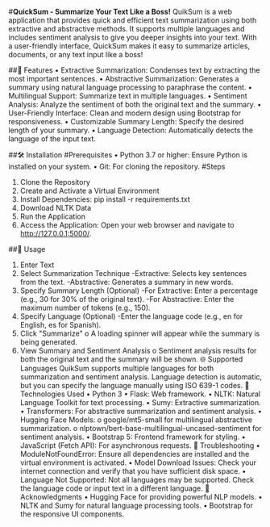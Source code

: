 #**QuickSum - Summarize Your Text Like a Boss!**
QuikSum is a web application that provides quick and efficient text summarization using both extractive and abstractive methods. It supports multiple languages and includes sentiment analysis to give you deeper insights into your text. With a user-friendly interface, QuickSum makes it easy to summarize articles, documents, or any text input like a boss!

##🚀 Features
•	Extractive Summarization: Condenses text by extracting the most important sentences.
•	Abstractive Summarization: Generates a summary using natural language processing to paraphrase the content.
•	Multilingual Support: Summarize text in multiple languages.
•	Sentiment Analysis: Analyze the sentiment of both the original text and the summary.
•	User-Friendly Interface: Clean and modern design using Bootstrap for responsiveness.
•	Customizable Summary Length: Specify the desired length of your summary.
•	Language Detection: Automatically detects the language of the input text.

##🛠️ Installation
#Prerequisites
•	Python 3.7 or higher: Ensure Python is installed on your system.
•	Git: For cloning the repository.
#Steps
1.	Clone the Repository
2.	Create and Activate a Virtual Environment
3.	Install Dependencies: pip install -r requirements.txt
4.	Download NLTK Data
5.	Run the Application
6.	Access the Application: Open your web browser and navigate to http://127.0.0.1:5000/.
   
##📄 Usage
1.	Enter Text
2.	Select Summarization Technique
   -Extractive: Selects key sentences from the text.
   -Abstractive: Generates a summary in new words.
3.  Specify Summary Length (Optional)
   -For Extractive: Enter a percentage (e.g., 30 for 30% of the original text).
   -For Abstractive: Enter the maximum number of tokens (e.g., 150).
4.  Specify Language (Optional)
   -Enter the language code (e.g., en for English, es for Spanish).
6.	Click "Summarize"
o	A loading spinner will appear while the summary is being generated.
7.	View Summary and Sentiment Analysis
o	Sentiment analysis results for both the original text and the summary will be shown.
🌐 Supported Languages
QuikSum supports multiple languages for both summarization and sentiment analysis. Language detection is automatic, but you can specify the language manually using ISO 639-1 codes.
🤖 Technologies Used
•	Python 3
•	Flask: Web framework.
•	NLTK: Natural Language Toolkit for text processing.
•	Sumy: Extractive summarization.
•	Transformers: For abstractive summarization and sentiment analysis.
•	Hugging Face Models:
o	google/mt5-small for multilingual abstractive summarization.
o	nlptown/bert-base-multilingual-uncased-sentiment for sentiment analysis.
•	Bootstrap 5: Frontend framework for styling.
•	JavaScript (Fetch API): For asynchronous requests.
🐞 Troubleshooting
•	ModuleNotFoundError: Ensure all dependencies are installed and the virtual environment is activated.
•	Model Download Issues: Check your internet connection and verify that you have sufficient disk space.
•	Language Not Supported: Not all languages may be supported. Check the language code or input text in a different language.
🙏 Acknowledgments
•	Hugging Face for providing powerful NLP models.
•	NLTK and Sumy for natural language processing tools.
•	Bootstrap for the responsive UI components.

